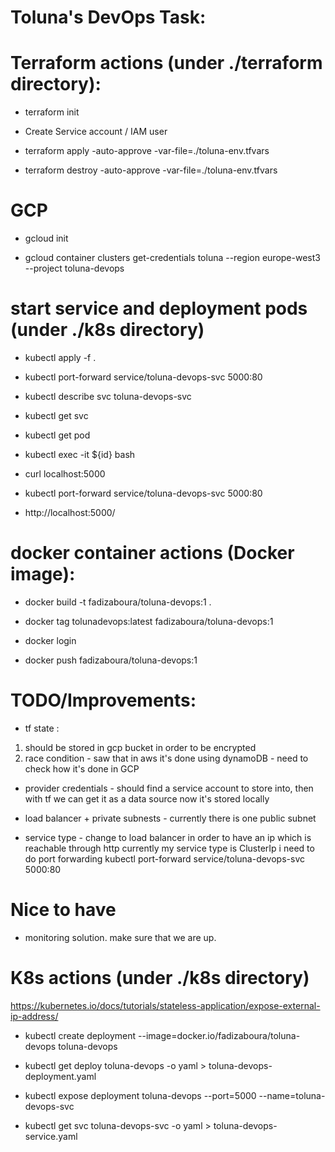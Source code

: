 # Toluna's DevOps Task:

# Terraform actions (under ./terraform directory):

- terraform init

- Create Service account / IAM user

- terraform apply -auto-approve -var-file=./toluna-env.tfvars

- terraform destroy -auto-approve -var-file=./toluna-env.tfvars

# GCP

- gcloud init

- gcloud container clusters get-credentials toluna --region europe-west3 --project toluna-devops


# start service and deployment pods (under ./k8s directory)

- kubectl apply -f .

- kubectl port-forward service/toluna-devops-svc 5000:80

- kubectl describe svc toluna-devops-svc

- kubectl get svc

- kubectl get pod

- kubectl exec -it ${id} bash

- curl localhost:5000

- kubectl port-forward service/toluna-devops-svc 5000:80

- http://localhost:5000/


# docker container actions (Docker image):

- docker build -t fadizaboura/toluna-devops:1 .

- docker tag tolunadevops:latest fadizaboura/toluna-devops:1

- docker login 

- docker push fadizaboura/toluna-devops:1


# TODO/Improvements:

- tf state : 
1) should be stored in gcp bucket in order to be encrypted
2) race condition - saw that in aws it's done using dynamoDB - need to check how it's done in GCP

- provider credentials - should find a service account to store into, then with tf we can get it as a data source
now it's stored locally

- load balancer + private subnests - currently there is one public subnet

- service type - change to load balancer in order to have an ip which is reachable through http 
currently my service type is ClusterIp i need to do port forwarding  kubectl port-forward service/toluna-devops-svc 5000:80

# Nice to have 
- monitoring solution. make sure that we are up.



# K8s actions (under ./k8s directory)
https://kubernetes.io/docs/tutorials/stateless-application/expose-external-ip-address/
- kubectl create deployment --image=docker.io/fadizaboura/toluna-devops toluna-devops

- kubectl get deploy toluna-devops -o yaml > toluna-devops-deployment.yaml

- kubectl expose deployment toluna-devops --port=5000 --name=toluna-devops-svc

- kubectl get svc toluna-devops-svc -o yaml > toluna-devops-service.yaml

